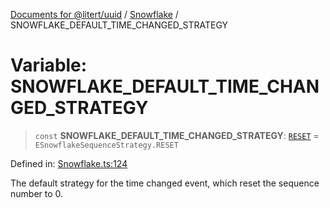 [Documents for @litert/uuid](../../index.md) / [Snowflake](../index.md) / SNOWFLAKE\_DEFAULT\_TIME\_CHANGED\_STRATEGY

# Variable: SNOWFLAKE\_DEFAULT\_TIME\_CHANGED\_STRATEGY

> `const` **SNOWFLAKE\_DEFAULT\_TIME\_CHANGED\_STRATEGY**: [`RESET`](../enumerations/ESnowflakeSequenceStrategy.md#reset) = `ESnowflakeSequenceStrategy.RESET`

Defined in: [Snowflake.ts:124](https://github.com/litert/uuid.js/blob/master/src/lib/Snowflake.ts#L124)

The default strategy for the time changed event,
which reset the sequence number to 0.
